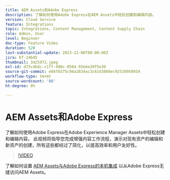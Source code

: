```yaml
---
title: AEM Assets和Adobe Express
description: 了解如何使用Adobe Express在AEM Assets中轻松创建和编辑内容。
version: Cloud Service
feature: Integrations
topic: Integrations, Content Management, Content Supply Chain
role: Admin, User
level: Beginner
doc-type: Feature Video
duration: 520
last-substantial-update: 2023-12-06T00:00:00Z
jira: KT-14645
thumbnail: 3425972.jpeg
exl-id: d73c4bdc-c1ff-498c-9584-93e6e39f5e39
source-git-commit: e84f8375c94a2834ac3c61d3860ec92510950934
workflow-type: tm+mt
source-wordcount: '88'
ht-degree: 0%

---
```


# AEM Assets和Adobe Express

了解如何使用Adobe Express在Adobe Experience Manager Assets中轻松创建和编辑内容。 此视频将指导您完成增强内容工作流程，演示对现有资产的编辑和新资产的创建，所有这些都经过了简化，以提高效率和用户友好性。

>[!VIDEO](https://video.tv.adobe.com/v/3425972/?learn=on)

了解如何设置 [AEM Assets与Adobe Express的本机集成](https://experienceleague.adobe.com/en/docs/experience-manager-cloud-service/content/assets/integration-adobe-express/native-integration-adobe-express) 以从Adobe Express无缝访问AEM Assets。
